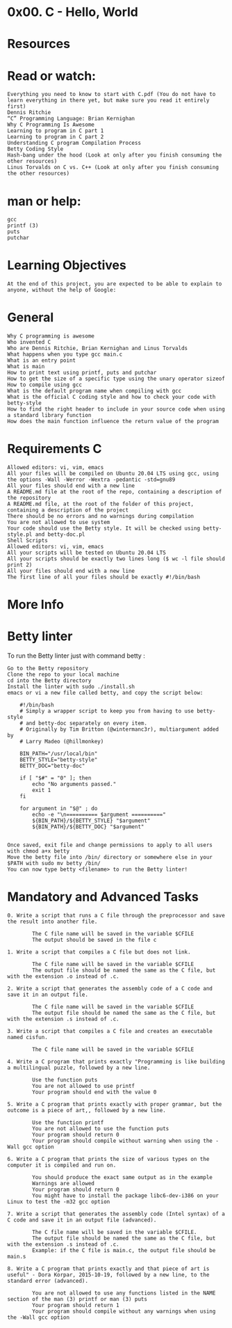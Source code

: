 # 0x00. C - Hello, World

# Resources

# Read or watch:

    Everything you need to know to start with C.pdf (You do not have to learn everything in there yet, but make sure you read it entirely first)
    Dennis Ritchie
    “C” Programming Language: Brian Kernighan
    Why C Programming Is Awesome
    Learning to program in C part 1
    Learning to program in C part 2
    Understanding C program Compilation Process
    Betty Coding Style
    Hash-bang under the hood (Look at only after you finish consuming the other resources)
    Linus Torvalds on C vs. C++ (Look at only after you finish consuming the other resources)

# man or help:

    gcc
    printf (3)
    puts
    putchar

# Learning Objectives

    At the end of this project, you are expected to be able to explain to anyone, without the help of Google:

# General

    Why C programming is awesome
    Who invented C
    Who are Dennis Ritchie, Brian Kernighan and Linus Torvalds
    What happens when you type gcc main.c
    What is an entry point
    What is main
    How to print text using printf, puts and putchar
    How to get the size of a specific type using the unary operator sizeof
    How to compile using gcc
    What is the default program name when compiling with gcc
    What is the official C coding style and how to check your code with betty-style
    How to find the right header to include in your source code when using a standard library function
    How does the main function influence the return value of the program
    
# Requirements C

    Allowed editors: vi, vim, emacs
    All your files will be compiled on Ubuntu 20.04 LTS using gcc, using the options -Wall -Werror -Wextra -pedantic -std=gnu89
    All your files should end with a new line
    A README.md file at the root of the repo, containing a description of the repository
    A README.md file, at the root of the folder of this project, containing a description of the project
    There should be no errors and no warnings during compilation
    You are not allowed to use system
    Your code should use the Betty style. It will be checked using betty-style.pl and betty-doc.pl
    Shell Scripts
    Allowed editors: vi, vim, emacs
    All your scripts will be tested on Ubuntu 20.04 LTS
    All your scripts should be exactly two lines long ($ wc -l file should print 2)
    All your files should end with a new line
    The first line of all your files should be exactly #!/bin/bash
    
# More Info

# Betty linter

To run the Betty linter just with command betty <filename>:

    Go to the Betty repository
    Clone the repo to your local machine
    cd into the Betty directory
    Install the linter with sudo ./install.sh
    emacs or vi a new file called betty, and copy the script below:
    
        #!/bin/bash
        # Simply a wrapper script to keep you from having to use betty-style
        # and betty-doc separately on every item.
        # Originally by Tim Britton (@wintermanc3r), multiargument added by
        # Larry Madeo (@hillmonkey)
    
        BIN_PATH="/usr/local/bin"
        BETTY_STYLE="betty-style"
        BETTY_DOC="betty-doc"

        if [ "$#" = "0" ]; then
            echo "No arguments passed."
            exit 1
        fi

        for argument in "$@" ; do
            echo -e "\n========== $argument =========="
            ${BIN_PATH}/${BETTY_STYLE} "$argument"
            ${BIN_PATH}/${BETTY_DOC} "$argument"


    Once saved, exit file and change permissions to apply to all users with chmod a+x betty
    Move the betty file into /bin/ directory or somewhere else in your $PATH with sudo mv betty /bin/
    You can now type betty <filename> to run the Betty linter!
    
# Mandatory and Advanced Tasks
    
    0. Write a script that runs a C file through the preprocessor and save the result into another file.
    
            The C file name will be saved in the variable $CFILE
            The output should be saved in the file c
            
    1. Write a script that compiles a C file but does not link.
    
            The C file name will be saved in the variable $CFILE
            The output file should be named the same as the C file, but with the extension .o instead of .c.
            
    2. Write a script that generates the assembly code of a C code and save it in an output file.
    
            The C file name will be saved in the variable $CFILE
            The output file should be named the same as the C file, but with the extension .s instead of .c.
            
    3. Write a script that compiles a C file and creates an executable named cisfun.
    
            The C file name will be saved in the variable $CFILE
            
    4. Write a C program that prints exactly "Programming is like building a multilingual puzzle, followed by a new line.
    
            Use the function puts
            You are not allowed to use printf
            Your program should end with the value 0
            
    5. Write a C program that prints exactly with proper grammar, but the outcome is a piece of art,, followed by a new line.
    
            Use the function printf
            You are not allowed to use the function puts
            Your program should return 0
            Your program should compile without warning when using the -Wall gcc option
            
    6. Write a C program that prints the size of various types on the computer it is compiled and run on.
    
            You should produce the exact same output as in the example
            Warnings are allowed
            Your program should return 0
            You might have to install the package libc6-dev-i386 on your Linux to test the -m32 gcc option
            
    7. Write a script that generates the assembly code (Intel syntax) of a C code and save it in an output file (advanced).
    
            The C file name will be saved in the variable $CFILE.
            The output file should be named the same as the C file, but with the extension .s instead of .c.
            Example: if the C file is main.c, the output file should be main.s
            
    8. Write a C program that prints exactly and that piece of art is useful" - Dora Korpar, 2015-10-19, followed by a new line, to the standard error (advanced).
    
            You are not allowed to use any functions listed in the NAME section of the man (3) printf or man (3) puts
            Your program should return 1
            Your program should compile without any warnings when using the -Wall gcc option
